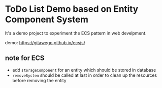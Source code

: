 # ToDo List Demo based on Entity Component System

It's a demo project to experiment the ECS pattern in  web develpment.

demo: https://gitawego.github.io/ecsjs/

## note for ECS

- add `storageComponent` for an entity which should be stored in database
- `removeSystem` should be called at last in order to clean up the resources before removing the entity
